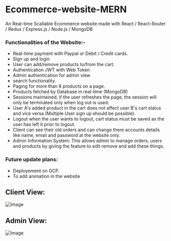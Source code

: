 # Ecommerce-website-MERN


An Real-time Scallable Ecommerce website made with React /  React-Router / Redux / Express.js / Node.js / MongoDB

### Functionalities of the Website:- 
- Real-time payment with Paypal or Debit / Credit cards.
- Sign up and login
- User can add/remove products to/from the cart.
- Authentication JWT with Web Token 
- Admin authentication for admin view 
- search functionality.
- Paging for more than 8 products on a page.
- Products fetched by Database in real-time (MongoDB)
- Sessions maintained, if the user refreshes the page, the session will only be terminated only when log out is used.
- User A's added product in the cart does not affect user B's cart status and vice versa (Multiple User sign up should be possible).
- Logout when the user wants to logout, cart status must be saved as the user has left it prior to logout.
- Client can see their old orders and can change there accounts details like name, email and password at the website only.
- Admin Information System: This allows admin to manage orders, users and products by giving the feature to edit remove and add these things.


### Future update plans:
- Deployement on GCP.
- To add animation in the website

## Client View:
![Image](https://github.com/pratiktiwari1212/Ecommerce-website-MERN/blob/master/gifs/client-view.gif)

## Admin View:
![Image](https://github.com/pratiktiwari1212/Ecommerce-website-MERN/blob/master/gifs/admin-view.gif)
